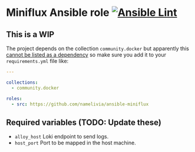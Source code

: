 # Miniflux Ansible role [![Ansible Lint](https://github.com/namelivia/ansible-miniflux/actions/workflows/ansible-lint.yml/badge.svg)](https://github.com/namelivia/ansible-miniflux/actions/workflows/ansible-lint.yml)

## This is a WIP

The project depends on the collection `community.docker` but apparently this [cannot be listed as a dependency](https://github.com/ansible/ansible/issues/62847) so make sure you add it to your `requirements.yml` file like:

```yml
---

collections:
  - community.docker

roles:
  - src: https://github.com/namelivia/ansible-miniflux
```

## Required variables (TODO: Update these)
 - `alloy_host` Loki endpoint to send logs.
 - `host_port` Port to be mapped in the host machine.
